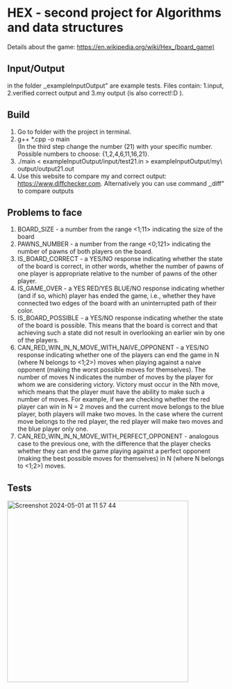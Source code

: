 # HEX - second project for Algorithms and data structures
Details about the game: https://en.wikipedia.org/wiki/Hex_(board_game)

## Input/Output
in the folder ,,exampleInputOutput" are example tests. Files contain: 1.input, 2.verified correct output and 3.my output (is also correct!:D ). 

## Build 
1. Go to folder with the project in terminal.
2. g++ *.cpp -o main \
   (In the third step change the number (21) with your specific number. Possible numbers to choose: {1,2,4,6,11,16,21}.  
4. ./main < exampleInputOutput/input/test21.in > exampleInputOutput/my\ output/output21.out
5. Use this website to compare my and correct output: https://www.diffchecker.com. Alternatively you can use command ,,diff" to compare outputs

## Problems to face
1. BOARD_SIZE - a number from the range <1;11> indicating the size of the board
2. PAWNS_NUMBER - a number from the range <0;121> indicating the number of pawns of both players on the board.
3. IS_BOARD_CORRECT - a YES/NO response indicating whether the state of the board is correct, in other words, whether the number of pawns of one player is appropriate relative to the number of pawns of the other player.
4. IS_GAME_OVER - a YES RED/YES BLUE/NO response indicating whether (and if so, which) player has ended the game, i.e., whether they have connected two edges of the board with an uninterrupted path of their color.
5. IS_BOARD_POSSIBLE - a YES/NO response indicating whether the state of the board is possible. This means that the board is correct and that achieving such a state did not result in overlooking an earlier win by one of the players.
6. CAN_RED_WIN_IN_N_MOVE_WITH_NAIVE_OPPONENT - a YES/NO response indicating whether one of the players can end the game in N (where N belongs to <1;2>) moves when playing against a naive opponent (making the worst possible moves for themselves). The number of moves N indicates the number of moves by the player for whom we are considering victory. Victory must occur in the Nth move, which means that the player must have the ability to make such a number of moves.
For example, if we are checking whether the red player can win in N = 2 moves and the current move belongs to the blue player, both players will make two moves. In the case where the current move belongs to the red player, the red player will make two moves and the blue player only one.
7. CAN_RED_WIN_IN_N_MOVE_WITH_PERFECT_OPPONENT - analogous case to the previous one, with the difference that the player checks whether they can end the game playing against a perfect opponent (making the best possible moves for themselves) in N (where N belongs to <1;2>) moves.
## Tests
<img width="417" alt="Screenshot 2024-05-01 at 11 57 44" src="https://github.com/HubGitPL/hex/assets/72828637/392b49e6-b30e-4089-8ace-66510654850d">
